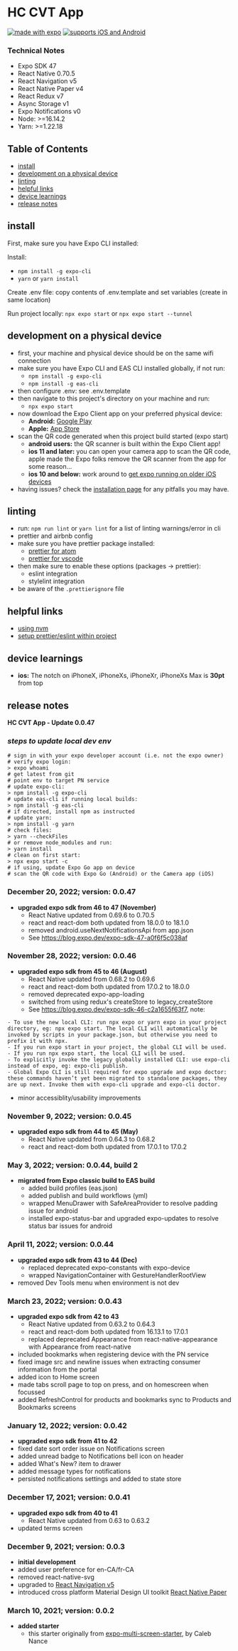 # HC CVT App


[![made with expo](https://img.shields.io/badge/MADE%20WITH%20EXPO-000.svg?style=for-the-badge&logo=expo&labelColor=4630eb&logoWidth=20)](https://github.com/expo/expo) [![supports iOS and Android](https://img.shields.io/badge/Platforms-Native-4630EB.svg?style=for-the-badge&logo=EXPO&labelColor=000&logoColor=fff)](https://github.com/expo/expo)

### Technical Notes

- Expo SDK 47
- React Native 0.70.5
- React Navigation v5
- React Native Paper v4
- React Redux v7
- Async Storage v1
- Expo Notifications v0
- Node: >=16.14.2
- Yarn: >=1.22.18

## Table of Contents

- [install](#install)
- [development on a physical device](#development-on-a-physical-device)
- [linting](#linting)
- [helpful links](#helpful-links)
- [device learnings](#device-learnings)
- [release notes](#release-notes)

## install

First, make sure you have Expo CLI installed: 

Install: 

- `npm install -g expo-cli`
- `yarn` or `yarn install`

Create .env file: copy contents of .env.template and set variables (create in same location)

Run project locally: `npx expo start` or `npx expo start --tunnel`

## development on a physical device

- first, your machine and physical device should be on the same wifi connection
- make sure you have Expo CLI and EAS CLI installed globally, if not run:
  - `npm install -g expo-cli`
  - `npm install -g eas-cli`
- then configure .env: see .env.template
- then navigate to this project's directory on your machine and run:
  - `npx expo start`
- now download the Expo Client app on your preferred physical device:
  - **Android:** [Google Play](https://play.google.com/store/apps/details?id=host.exp.exponent)
  - **Apple:** [App Store](https://itunes.apple.com/us/app/expo-client/id982107779)
- scan the QR code generated when this project build started (expo start)
  - **android users:** the QR scanner is built within the Expo Client app!
  - **ios 11 and later:** you can open your camera app to scan the QR code, apple made the Expo folks remove the QR scanner from the app for some reason...
  - **ios 10 and below:** work around to [get expo running on older iOS devices](https://blog.calebnance.com/expo/getting-expo-to-work-on-older-iphones-with-no-qr-support.html)
- having issues? check the [installation page](https://docs.expo.dev/get-started/installation/) for any pitfalls you may have.

## linting

- run: `npm run lint` or `yarn lint` for a list of linting warnings/error in cli
- prettier and airbnb config
- make sure you have prettier package installed:
  - [prettier for atom](https://atom.io/packages/prettier-atom)
  - [prettier for vscode](https://marketplace.visualstudio.com/items?itemName=esbenp.prettier-vscode)
- then make sure to enable these options (packages → prettier):
  - eslint integration
  - stylelint integration
- be aware of the `.prettierignore` file

## helpful links

- [using nvm](https://davidwalsh.name/nvm)
- [setup prettier/eslint within project](https://blog.echobind.com/integrating-prettier-eslint-airbnb-style-guide-in-vscode-47f07b5d7d6a)

## device learnings

- **ios:** The notch on iPhoneX, iPhoneXs, iPhoneXr, iPhoneXs Max is **30pt** from top

## release notes

**HC CVT App - Update 0.0.47**

### _steps to update local dev env_
````
# sign in with your expo developer account (i.e. not the expo owner)
# verify expo login:
> expo whoami
# get latest from git
# point env to target PN service
# update expo-cli:
> npm install -g expo-cli
# update eas-cli if running local builds:
> npm install -g eas-cli
# if directed, install npm as instructed
# update yarn:
> npm install -g yarn
# check files:
> yarn --checkFiles
# or remove node_modules and run:
> yarn install
# clean on first start:
> npx expo start -c
# if using, update Expo Go app on device
# scan the QR code with Expo Go (Android) or the Camera app (iOS)
````

### December 20, 2022; version: 0.0.47

- **upgraded expo sdk from 46 to 47 (November)**
  - React Native updated from 0.69.6 to 0.70.5
  - react and react-dom both updated from 18.0.0 to 18.1.0
  - removed android.useNextNotificationsApi from app.json
  - See https://blog.expo.dev/expo-sdk-47-a0f6f5c038af

### November 28, 2022; version: 0.0.46

- **upgraded expo sdk from 45 to 46 (August)**
  - React Native updated from 0.68.2 to 0.69.6
  - react and react-dom both updated from 17.0.2 to 18.0.0
  - removed deprecated expo-app-loading
  - switched from using redux's createStore to legacy_createStore
  - See https://blog.expo.dev/expo-sdk-46-c2a1655f63f7, note:
````
- To use the new local CLI: run npx expo or yarn expo in your project directory, eg: npx expo start. The local CLI will automatically be invoked by scripts in your package.json, but otherwise you need to prefix it with npx.
- If you run expo start in your project, the global CLI will be used.
- If you run npx expo start, the local CLI will be used.
- To explicitly invoke the legacy globally installed CLI: use expo-cli instead of expo, eg: expo-cli publish.
- Global Expo CLI is still required for expo upgrade and expo doctor: these commands haven’t yet been migrated to standalone packages, they are up next. Invoke them with expo-cli upgrade and expo-cli doctor.
````
- minor accessiblity/usability improvements

### November 9, 2022; version: 0.0.45

- **upgraded expo sdk from 44 to 45 (May)**
  - React Native updated from 0.64.3 to 0.68.2
  - react and react-dom both updated from 17.0.1 to 17.0.2

### May 3, 2022; version: 0.0.44, build 2

- **migrated from Expo classic build to EAS build**
  - added build profiles (eas.json)
  - added publish and build workflows (yml)
  - wrapped MenuDrawer with SafeAreaProvider to resolve padding issue for android
  - installed expo-status-bar and upgraded expo-updates to resolve status bar issues for android

### April 11, 2022; version: 0.0.44

- **upgraded expo sdk from 43 to 44 (Dec)**
  - replaced deprecated expo-constants with expo-device
  - wrapped NavigationContainer with GestureHandlerRootView
- removed Dev Tools menu when environment is not dev

### March 23, 2022; version: 0.0.43

- **upgraded expo sdk from 42 to 43**
  - React Native updated from 0.63.2 to 0.64.3
  - react and react-dom both updated from 16.13.1 to 17.0.1
  - replaced deprecated Appearance from react-native-appearance with Appearance from react-native
- included bookmarks when registering device with the PN service
- fixed image src and newline issues when extracting consumer information from the portal
- added icon to Home screen
- made tabs scroll page to top on press, and on homescreen when focussed
- added RefreshControl for products and bookmarks sync to Products and Bookmarks screens

### January 12, 2022; version: 0.0.42

- **upgraded expo sdk from 41 to 42**
- fixed date sort order issue on Notifications screen
- added unread badge to Notifications bell icon on header
- added What's New? item to drawer
- added message types for notifications
- persisted notifications settings and added to state store

### December 17, 2021; version: 0.0.41

- **upgraded expo sdk from 40 to 41**
  - React Native updated from 0.63 to 0.63.2
- updated terms screen

### December 9, 2021; version: 0.0.3

- **initial development**
- added user preference for en-CA/fr-CA
- removed react-native-svg
- upgraded to [React Navigation v5](https://reactnavigation.org/docs/upgrading-from-4.x/)
- introduced cross platform Material Design UI toolkit [React Native Paper](https://reactnativepaper.com/)

### March 10, 2021; version: 0.0.2

- **added starter**
  - this starter originally from [expo-multi-screen-starter](https://github.com/calebnance/expo-multi-screen-starter), by Caleb Nance
